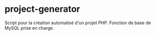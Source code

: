 # project-generator
Script pour la création automatisé d'un projet PHP. Fonction de base de MySQL prise en charge.
